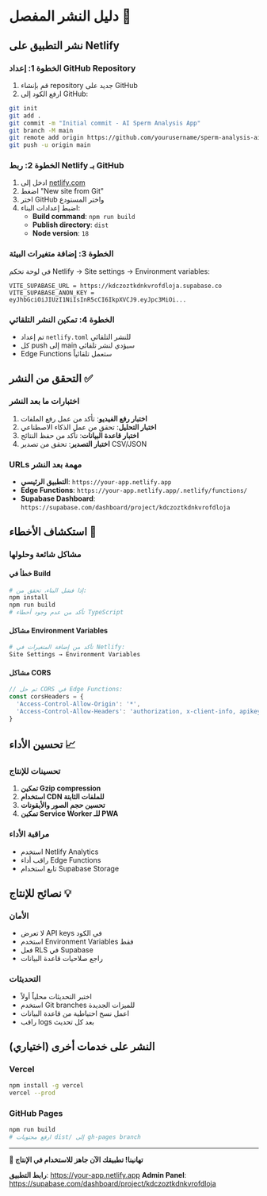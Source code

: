 
# دليل النشر المفصل 🚀

## نشر التطبيق على Netlify

### الخطوة 1: إعداد GitHub Repository
1. قم بإنشاء repository جديد على GitHub
2. ارفع الكود إلى GitHub:
```bash
git init
git add .
git commit -m "Initial commit - AI Sperm Analysis App"
git branch -M main
git remote add origin https://github.com/yourusername/sperm-analysis-ai.git
git push -u origin main
```

### الخطوة 2: ربط Netlify بـ GitHub
1. ادخل إلى [netlify.com](https://netlify.com)
2. اضغط "New site from Git"
3. اختر GitHub واختر المستودع
4. اضبط إعدادات البناء:
   - **Build command**: `npm run build`
   - **Publish directory**: `dist`
   - **Node version**: `18`

### الخطوة 3: إضافة متغيرات البيئة
في لوحة تحكم Netlify → Site settings → Environment variables:
```
VITE_SUPABASE_URL = https://kdczoztkdnkvrofdloja.supabase.co
VITE_SUPABASE_ANON_KEY = eyJhbGciOiJIUzI1NiIsInR5cCI6IkpXVCJ9.eyJpc3MiOi...
```

### الخطوة 4: تمكين النشر التلقائي
- تم إعداد `netlify.toml` للنشر التلقائي
- كل push إلى main سيؤدي لنشر تلقائي
- Edge Functions ستعمل تلقائياً

## التحقق من النشر ✅

### اختبارات ما بعد النشر
1. **اختبار رفع الفيديو**: تأكد من عمل رفع الملفات
2. **اختبار التحليل**: تحقق من عمل الذكاء الاصطناعي
3. **اختبار قاعدة البيانات**: تأكد من حفظ النتائج
4. **اختبار التصدير**: تحقق من تصدير CSV/JSON

### URLs مهمة بعد النشر
- **التطبيق الرئيسي**: `https://your-app.netlify.app`
- **Edge Functions**: `https://your-app.netlify.app/.netlify/functions/`
- **Supabase Dashboard**: `https://supabase.com/dashboard/project/kdczoztkdnkvrofdloja`

## استكشاف الأخطاء 🔧

### مشاكل شائعة وحلولها

#### خطأ في Build
```bash
# إذا فشل البناء، تحقق من:
npm install
npm run build
# تأكد من عدم وجود أخطاء TypeScript
```

#### مشاكل Environment Variables
```bash
# تأكد من إضافة المتغيرات في Netlify:
Site Settings → Environment Variables
```

#### مشاكل CORS
```javascript
// تم حل CORS في Edge Functions:
const corsHeaders = {
  'Access-Control-Allow-Origin': '*',
  'Access-Control-Allow-Headers': 'authorization, x-client-info, apikey, content-type',
}
```

## تحسين الأداء 📈

### تحسينات للإنتاج
1. **تمكين Gzip compression**
2. **استخدام CDN للملفات الثابتة**
3. **تحسين حجم الصور والأيقونات**
4. **تمكين Service Worker للـ PWA**

### مراقبة الأداء
- استخدم Netlify Analytics
- راقب أداء Edge Functions
- تابع استخدام Supabase Storage

## نصائح للإنتاج 💡

### الأمان
- لا تعرض API keys في الكود
- استخدم Environment Variables فقط
- فعل RLS في Supabase
- راجع صلاحيات قاعدة البيانات

### التحديثات
- اختبر التحديثات محلياً أولاً
- استخدم Git branches للميزات الجديدة
- اعمل نسخ احتياطية من قاعدة البيانات
- راقب logs بعد كل تحديث

## النشر على خدمات أخرى (اختياري)

### Vercel
```bash
npm install -g vercel
vercel --prod
```

### GitHub Pages
```bash
npm run build
# ارفع محتويات dist/ إلى gh-pages branch
```

---

**🎉 تهانينا! تطبيقك الآن جاهز للاستخدام في الإنتاج**

**رابط التطبيق**: https://your-app.netlify.app
**Admin Panel**: https://supabase.com/dashboard/project/kdczoztkdnkvrofdloja
